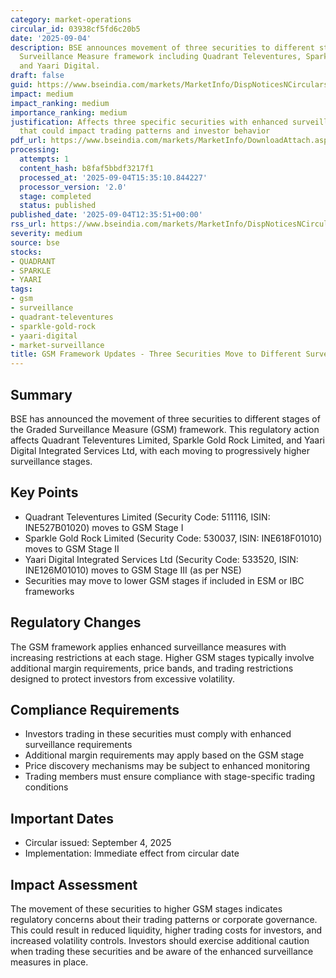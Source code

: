 ```yaml
---
category: market-operations
circular_id: 03938cf5fd6c20b5
date: '2025-09-04'
description: BSE announces movement of three securities to different stages of Graded
  Surveillance Measure framework including Quadrant Televentures, Sparkle Gold Rock,
  and Yaari Digital.
draft: false
guid: https://www.bseindia.com/markets/MarketInfo/DispNoticesNCirculars.aspx?Noticeid={6150AD19-E926-4C54-8B19-4119840F0411}&noticeno=20250904-42&dt=09/04/2025&icount=42&totcount=62&flag=0
impact: medium
impact_ranking: medium
importance_ranking: medium
justification: Affects three specific securities with enhanced surveillance measures
  that could impact trading patterns and investor behavior
pdf_url: https://www.bseindia.com/markets/MarketInfo/DownloadAttach.aspx?id=20250904-42&attachedId=2d49b961-4c77-4920-912f-c311669a75d5
processing:
  attempts: 1
  content_hash: b8faf5bbdf3217f1
  processed_at: '2025-09-04T15:35:10.844227'
  processor_version: '2.0'
  stage: completed
  status: published
published_date: '2025-09-04T12:35:51+00:00'
rss_url: https://www.bseindia.com/markets/MarketInfo/DispNoticesNCirculars.aspx?Noticeid={6150AD19-E926-4C54-8B19-4119840F0411}&noticeno=20250904-42&dt=09/04/2025&icount=42&totcount=62&flag=0
severity: medium
source: bse
stocks:
- QUADRANT
- SPARKLE
- YAARI
tags:
- gsm
- surveillance
- quadrant-televentures
- sparkle-gold-rock
- yaari-digital
- market-surveillance
title: GSM Framework Updates - Three Securities Move to Different Surveillance Stages
---
```


## Summary

BSE has announced the movement of three securities to different stages of the Graded Surveillance Measure (GSM) framework. This regulatory action affects Quadrant Televentures Limited, Sparkle Gold Rock Limited, and Yaari Digital Integrated Services Ltd, with each moving to progressively higher surveillance stages.

## Key Points

- Quadrant Televentures Limited (Security Code: 511116, ISIN: INE527B01020) moves to GSM Stage I
- Sparkle Gold Rock Limited (Security Code: 530037, ISIN: INE618F01010) moves to GSM Stage II
- Yaari Digital Integrated Services Ltd (Security Code: 533520, ISIN: INE126M01010) moves to GSM Stage III (as per NSE)
- Securities may move to lower GSM stages if included in ESM or IBC frameworks

## Regulatory Changes

The GSM framework applies enhanced surveillance measures with increasing restrictions at each stage. Higher GSM stages typically involve additional margin requirements, price bands, and trading restrictions designed to protect investors from excessive volatility.

## Compliance Requirements

- Investors trading in these securities must comply with enhanced surveillance requirements
- Additional margin requirements may apply based on the GSM stage
- Price discovery mechanisms may be subject to enhanced monitoring
- Trading members must ensure compliance with stage-specific trading conditions

## Important Dates

- Circular issued: September 4, 2025
- Implementation: Immediate effect from circular date

## Impact Assessment

The movement of these securities to higher GSM stages indicates regulatory concerns about their trading patterns or corporate governance. This could result in reduced liquidity, higher trading costs for investors, and increased volatility controls. Investors should exercise additional caution when trading these securities and be aware of the enhanced surveillance measures in place.